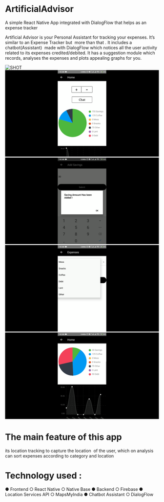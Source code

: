 # ArtificialAdvisor

A simple React Native App integrated with DialogFlow that helps as an expense tracker

Artificial Advisor is your Personal Assistant for tracking your expenses.
It’s similar to an Expense Tracker but ​ more than that​ . It includes a
chatbot(Assistant) ​ made with DialogFlow which notices all the user
activity related to its​ expenses​ credited/debited. It has a suggestion module which records,​ analyses​ the expenses and plots appealing graphs ​for you.

![SHOT](https://github.com/iharshit009/React_Native/blob/master/ArtificialAdvisor/components/shot)
![](https://github.com/iharshit009/React_Native/blob/master/ArtificialAdvisor/components/show1.png)
![IMG](https://github.com/iharshit009/React_Native/blob/master/ArtificialAdvisor/components/show2.png)
![IMG](https://github.com/iharshit009/React_Native/blob/master/ArtificialAdvisor/components/show3.png)
![IMG](https://github.com/iharshit009/React_Native/blob/master/ArtificialAdvisor/components/show4.png)


# The main feature of this app

its location tracking to capture the
location ​ of the user, which on analysis can sort expenses according to
category and location

# Technology used​ :

● Frontend
○ React Native
○ Native Base
● Backend
○ Firebase
● Location Services API
○ MapsMyIndia
● Chatbot Assistant
○ DialogFlow
